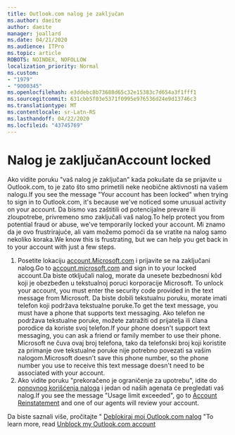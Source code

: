```yaml
---
title: Outlook.com nalog je zaključan
ms.author: daeite
author: daeite
manager: joallard
ms.date: 04/21/2020
ms.audience: ITPro
ms.topic: article
ROBOTS: NOINDEX, NOFOLLOW
localization_priority: Normal
ms.custom:
- "1979"
- "9000345"
ms.openlocfilehash: e3ddebc8b73688d65c32e15383c7d654a3f1fff1
ms.sourcegitcommit: 631cbb5f03e5371f0995e976536d24e9d13746c3
ms.translationtype: MT
ms.contentlocale: sr-Latn-RS
ms.lasthandoff: 04/22/2020
ms.locfileid: "43745769"
---
```

# <a name="account-locked"></a><span data-ttu-id="f46a7-102">Nalog je zaključan</span><span class="sxs-lookup"><span data-stu-id="f46a7-102">Account locked</span></span>

<span data-ttu-id="f46a7-103">Ako vidite poruku "vaš nalog je zaključan" kada pokušate da se prijavite u Outlook.com, to je zato što smo primetili neke neobične aktivnosti na vašem nalogu.</span><span class="sxs-lookup"><span data-stu-id="f46a7-103">If you see the message "Your account has been locked" when trying to sign in to Outlook.com, it's because we've noticed some unusual activity on your account.</span></span> <span data-ttu-id="f46a7-104">Da bismo vas zaštitili od potencijalne prevare ili zloupotrebe, privremeno smo zaključali vaš nalog.</span><span class="sxs-lookup"><span data-stu-id="f46a7-104">To help protect you from potential fraud or abuse, we've temporarily locked your account.</span></span> <span data-ttu-id="f46a7-105">Mi znamo da je ovo frustrirajuće, ali vam možemo pomoći da se vratite na nalog samo nekoliko koraka.</span><span class="sxs-lookup"><span data-stu-id="f46a7-105">We know this is frustrating, but we can help you get back in to your account with just a few steps.</span></span>

1. <span data-ttu-id="f46a7-106">Posetite lokaciju [account.Microsoft.com](https://go.microsoft.com/fwlink/?linkid=2090484) i prijavite se na zaključani nalog.</span><span class="sxs-lookup"><span data-stu-id="f46a7-106">Go to [account.microsoft.com](https://go.microsoft.com/fwlink/?linkid=2090484) and sign in to your locked account.</span></span><span data-ttu-id="f46a7-107">Da biste otključali nalog, morate da unesete bezbednosni kôd koji je obezbeđen u tekstualnoj poruci korporacije Microsoft.</span><span class="sxs-lookup"><span data-stu-id="f46a7-107"> To unlock your account, you must enter the security code provided in the text message from Microsoft.</span></span> <span data-ttu-id="f46a7-108">Da biste dobili tekstualnu poruku, morate imati telefon koji podržava tekstualne poruke.</span><span class="sxs-lookup"><span data-stu-id="f46a7-108">To get the text message, you must have a phone that supports text messaging.</span></span> <span data-ttu-id="f46a7-109">Ako telefon ne podržava tekstualne poruke, možete zatražiti od prijatelja ili člana porodice da koriste svoj telefon.</span><span class="sxs-lookup"><span data-stu-id="f46a7-109">If your phone doesn't support text messaging, you can ask a friend or family member to use their phone.</span></span> <span data-ttu-id="f46a7-110">Microsoft ne čuva ovaj broj telefona, tako da telefonski broj koji koristite za primanje ove tekstualne poruke nije potrebno povezati sa vašim nalogom.</span><span class="sxs-lookup"><span data-stu-id="f46a7-110">Microsoft doesn't save this phone number, so the phone number you use to receive this text message doesn't need to be associated with your account.</span></span>
2. <span data-ttu-id="f46a7-111">Ako vidite poruku "prekoračeno je ograničenje za upotrebu", idite do [ponovnog korišćenja naloga](https://go.microsoft.com/fwlink/?linkid=2090483) i jedan od naših agenata će pregledati vaš nalog.</span><span class="sxs-lookup"><span data-stu-id="f46a7-111">If you see the message "Usage limit exceeded", go to [Account Reinstatement](https://go.microsoft.com/fwlink/?linkid=2090483) and one of our agents will review your account.</span></span>

<span data-ttu-id="f46a7-112">Da biste saznali više, pročitajte " [Deblokiraj moj Outlook.com nalog](https://support.office.com/article/f4ad2701-d166-4d8b-8a6a-9af2a1f8a4c4?wt.mc_id=Office_Outlook_com_Alchemy) "</span><span class="sxs-lookup"><span data-stu-id="f46a7-112">To learn more, read [Unblock my Outlook.com account](https://support.office.com/article/f4ad2701-d166-4d8b-8a6a-9af2a1f8a4c4?wt.mc_id=Office_Outlook_com_Alchemy)</span></span> 